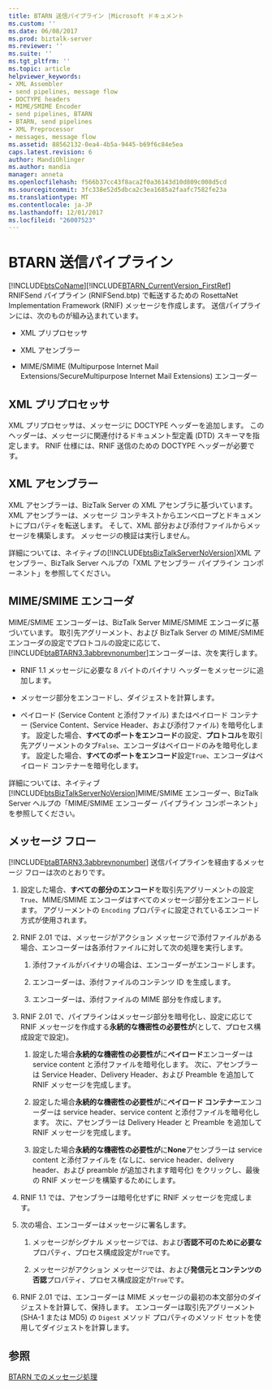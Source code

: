 ```yaml
---
title: BTARN 送信パイプライン |Microsoft ドキュメント
ms.custom: ''
ms.date: 06/08/2017
ms.prod: biztalk-server
ms.reviewer: ''
ms.suite: ''
ms.tgt_pltfrm: ''
ms.topic: article
helpviewer_keywords:
- XML Assembler
- send pipelines, message flow
- DOCTYPE headers
- MIME/SMIME Encoder
- send pipelines, BTARN
- BTARN, send pipelines
- XML Preprocessor
- messages, message flow
ms.assetid: 88562132-0ea4-4b5a-9445-b69f6c84e5ea
caps.latest.revision: 6
author: MandiOhlinger
ms.author: mandia
manager: anneta
ms.openlocfilehash: f566b37cc43f8aca2f0a36143d10d809c008d5cd
ms.sourcegitcommit: 3fc338e52d5dbca2c3ea1685a2faafc7582fe23a
ms.translationtype: MT
ms.contentlocale: ja-JP
ms.lasthandoff: 12/01/2017
ms.locfileid: "26007523"
---
```

# <a name="btarn-send-pipeline"></a>BTARN 送信パイプライン
[!INCLUDE[btsCoName](../../includes/btsconame-md.md)][!INCLUDE[BTARN_CurrentVersion_FirstRef](../../includes/btarn-currentversion-firstref-md.md)] RNIFSend パイプライン (RNIFSend.btp) で転送するための RosettaNet Implementation Framework (RNIF) メッセージを作成します。 送信パイプラインには、次のものが組み込まれています。  
  
-   XML プリプロセッサ  
  
-   XML アセンブラー  
  
-   MIME/SMIME (Multipurpose Internet Mail Extensions/SecureMultipurpose Internet Mail Extensions) エンコーダー  
  
## <a name="xml-preprocessor"></a>XML プリプロセッサ  
 XML プリプロセッサは、メッセージに DOCTYPE ヘッダーを追加します。 このヘッダーは、メッセージに関連付けるドキュメント型定義 (DTD) スキーマを指定します。 RNIF 仕様には、RNIF 送信のための DOCTYPE ヘッダーが必要です。  
  
## <a name="xml-assembler"></a>XML アセンブラー  
 XML アセンブラーは、BizTalk Server の XML アセンブラに基づいています。 XML アセンブラーは、メッセージ コンテキストからエンベロープとドキュメントにプロパティを転送します。 そして、XML 部分および添付ファイルからメッセージを構築します。 メッセージの検証は実行しません。  
  
 詳細については、ネイティブの[!INCLUDE[btsBizTalkServerNoVersion](../../includes/btsbiztalkservernoversion-md.md)]XML アセンブラー、BizTalk Server ヘルプの「XML アセンブラー パイプライン コンポーネント」を参照してください。  
  
## <a name="mimesmime-encoder"></a>MIME/SMIME エンコーダ  
 MIME/SMIME エンコーダーは、BizTalk Server MIME/SMIME エンコーダに基づいています。 取引先アグリーメント、および BizTalk Server の MIME/SMIME エンコーダの設定でプロトコルの設定に応じて、[!INCLUDE[btaBTARN3.3abbrevnonumber](../../includes/btabtarn3-3abbrevnonumber-md.md)]エンコーダーは、次を実行します。  
  
-   RNIF 1.1 メッセージに必要な 8 バイトのバイナリ ヘッダーをメッセージに追加します。  
  
-   メッセージ部分をエンコードし、ダイジェストを計算します。  
  
-   ペイロード (Service Content と添付ファイル) またはペイロード コンテナー (Service Content、Service Header、および添付ファイル) を暗号化します。 設定した場合、**すべてのポートをエンコード**の設定、**プロトコル**を取引先アグリーメントのタブ`False`、エンコーダはペイロードのみを暗号化します。 設定した場合、**すべてのポートをエンコード**設定`True`、エンコーダはペイロード コンテナーを暗号化します。  
  
 詳細については、ネイティブ[!INCLUDE[btsBizTalkServerNoVersion](../../includes/btsbiztalkservernoversion-md.md)]MIME/SMIME エンコーダー、BizTalk Server ヘルプの「MIME/SMIME エンコーダー パイプライン コンポーネント」を参照してください。  
  
## <a name="message-flow"></a>メッセージ フロー  
 [!INCLUDE[btaBTARN3.3abbrevnonumber](../../includes/btabtarn3-3abbrevnonumber-md.md)] 送信パイプラインを経由するメッセージ フローは次のとおりです。  
  
1.  設定した場合、**すべての部分のエンコード**を取引先アグリーメントの設定`True`、MIME/SMIME エンコーダはすべてのメッセージ部分をエンコードします。 アグリーメントの `Encoding` プロパティに設定されているエンコード方式が使用されます。  
  
2.  RNIF 2.01 では、メッセージがアクション メッセージで添付ファイルがある場合、エンコーダーは各添付ファイルに対して次の処理を実行します。  
  
    1.  添付ファイルがバイナリの場合は、エンコーダーがエンコードします。  
  
    2.  エンコーダーは、添付ファイルのコンテンツ ID を生成します。  
  
    3.  エンコーダーは、添付ファイルの MIME 部分を作成します。  
  
3.  RNIF 2.01 で、パイプラインはメッセージ部分を暗号化し、設定に応じて RNIF メッセージを作成する**永続的な機密性の必要性が**(として、プロセス構成設定で設定)。  
  
    1.  設定した場合**永続的な機密性の必要性が**に**ペイロード**エンコーダーは service content と添付ファイルを暗号化します。 次に、アセンブラーは Service Header、Delivery Header、および Preamble を追加して RNIF メッセージを完成します。  
  
    2.  設定した場合**永続的な機密性の必要性が**に**ペイロード コンテナー**エンコーダーは service header、service content と添付ファイルを暗号化します。 次に、アセンブラーは Delivery Header と Preamble を追加して RNIF メッセージを完成します。  
  
    3.  設定した場合**永続的な機密性の必要性が**に**None**アセンブラーは service content と添付ファイルを (なしに、service header、delivery header、および preamble が追加されます暗号化) をクリックし、最後の RNIF メッセージを構築するためにします。  
  
4.  RNIF 1.1 では、アセンブラーは暗号化せずに RNIF メッセージを完成します。  
  
5.  次の場合、エンコーダーはメッセージに署名します。  
  
    1.  メッセージがシグナル メッセージでは、および**否認不可のために必要な**プロパティ、プロセス構成設定が`True`です。  
  
    2.  メッセージがアクション メッセージでは、および**発信元とコンテンツの否認**プロパティ、プロセス構成設定が`True`です。  
  
6.  RNIF 2.01 では、エンコーダーは MIME メッセージの最初の本文部分のダイジェストを計算して、保持します。 エンコーダーは取引先アグリーメント (SHA-1 または MD5) の `Digest` メソッド プロパティのメソッド セットを使用してダイジェストを計算します。  
  
## <a name="see-also"></a>参照  
 [BTARN でのメッセージ処理](../../adapters-and-accelerators/accelerator-rosettanet/message-processing-in-btarn.md)